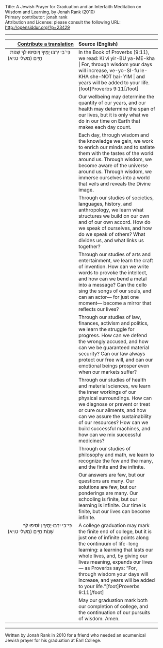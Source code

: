 <html>
<head></head>
<body>
Title: A Jewish Prayer for Graduation and an Interfaith Meditation on Wisdom and Learning, by Jonah Rank (2010)<br />
Primary contributor: jonah.rank<br />
Attribution and License: please consult the following URL: <a href="http://opensiddur.org/?p=23429">http://opensiddur.org/?p=23429</a>
<p />
<hr />

<table style="margin-left: auto;margin-right: auto;" class="draggable">
<thead><tr><th id="x" style="text-align: right;"><a href="https://opensiddur.org/contributing/upload/">Contribute a translation</a></th><th style="text-align: left;">Source (English)</th></tr></thead>
<tbody>
<tr><td style="vertical-align:top;" width="46%">
<div class="liturgy"><span lang="he">
&nbsp;
כִּי־בִי יִרְבּוּ יָמֶיךָ 
וְיוֹסִיפוּ לְּךָ שְׁנוֹת חַיִּים׃ <span class="citation">(משלי ט:יא)</span>
</span></div></td>
 
<td style="vertical-align:top;" width="53%">
<div class="english">
In the Book of Proverbs (9:11), we read:
Ki vi yir-BU ya-ME-kha | For, through wisdom your days will increase, 
ve-yo-SI-fu le-KHA she-NOT ḥai-YIM | and years will be added to your life.[foot]Proverbs 9:11[/foot]
</div></td></tr>


<tr><td style="vertical-align:top;" width="46%">
<div class="liturgy"><span lang="he">

</span></div></td>
 
<td style="vertical-align:top;" width="53%">
<div class="english">
Our wellbeing may determine the quantity of our years,
and our health may determine the span of our lives, 
but it is only what we do in our time on Earth that makes each day count. 
</div></td></tr>


<tr><td style="vertical-align:top;" width="46%">
<div class="liturgy"><span lang="he">

</span></div></td>
 
<td style="vertical-align:top;" width="53%">
<div class="english">
Each day, through wisdom and the knowledge we gain, 
we work to enrich our minds and to satiate them with the tastes of the world around us.
Through wisdom, we become aware of the universe around us. 
Through wisdom, we immerse ourselves into a world that veils and reveals the Divine image.
</div></td></tr>


<tr><td style="vertical-align:top;" width="46%">
<div class="liturgy"><span lang="he">

</span></div></td>
 
<td style="vertical-align:top;" width="53%">
<div class="english">
Through our studies of societies, languages, history, and anthropology, 
we learn what structures we build on our own and of our own accord. 
How do we speak of ourselves, 
and how do we speak of others? 
What divides us, 
and what links us together?
</div></td></tr>


<tr><td style="vertical-align:top;" width="46%">
<div class="liturgy"><span lang="he">

</span></div></td>
 
<td style="vertical-align:top;" width="53%">
<div class="english">
Through our studies of arts and entertainment, 
we learn the craft of invention. 
How can we write words to provoke the intellect, 
and how can we bend a metal into a message? 
Can the cello sing the songs of our souls, 
and can an actor—
for just one moment—
become a mirror that reflects our lives?
</div></td></tr>


<tr><td style="vertical-align:top;" width="46%">
<div class="liturgy"><span lang="he">

</span></div></td>
 
<td style="vertical-align:top;" width="53%">
<div class="english">
Through our studies of law, finances, activism and politics, 
we learn the struggle for progress. 
How can we defend the wrongly accused, 
and how can we be guaranteed material security? 
Can our law always protect our free will, 
and can our emotional beings prosper even when our markets suffer?
</div></td></tr>


<tr><td style="vertical-align:top;" width="46%">
<div class="liturgy"><span lang="he">

</span></div></td>
 
<td style="vertical-align:top;" width="53%">
<div class="english">
Through our studies of health and material sciences, 
we learn the inner workings of our physical surroundings. 
How can we diagnose or prevent or treat or cure our ailments, 
and how can we assure the sustainability of our resources? 
How can we build successful machines, 
and how can we mix successful medicines?
</div></td></tr>


<tr><td style="vertical-align:top;" width="46%">
<div class="liturgy"><span lang="he">

</span></div></td>
 
<td style="vertical-align:top;" width="53%">
<div class="english">
Through our studies of philosophy and math, 
we learn to recognize the few and the many, 
and the finite and the infinite.
</div></td></tr>


<tr><td style="vertical-align:top;" width="46%">
<div class="liturgy"><span lang="he">

</span></div></td>
 
<td style="vertical-align:top;" width="53%">
<div class="english">
Our answers are few, 
but our questions are many.
Our solutions are few, 
but our ponderings are many.
Our schooling is finite, 
but our learning is infinite.
Our time is finite, 
but our lives can become infinite.
</div></td></tr>


<tr><td style="vertical-align:top;" width="46%">
<div class="liturgy"><span lang="he">
&nbsp;
&nbsp;
&nbsp;
&nbsp;
&nbsp;
&nbsp;
כִּי־בִי יִרְבּוּ יָמֶיךָ 
וְיוֹסִיפוּ לְּךָ שְׁנוֹת חַיִּים׃ <span class="citation">(משלי ט:יא)</span>
</span></div></td>
 
<td style="vertical-align:top;" width="53%">
<div class="english">
A college graduation may mark the finite end of college, 
but it is just one of infinite points along the continuum of life-long learning: 
a learning that lasts our whole lives, 
and, by giving our lives meaning, 
expands our lives—
as Proverbs says:
“For, through wisdom your days will increase, 
and years will be added to your life.”[foot]Proverbs 9:11[/foot]
</div></td></tr>


<tr><td style="vertical-align:top;" width="46%">
<div class="liturgy"><span lang="he">

</span></div></td>
 
<td style="vertical-align:top;" width="53%">
<div class="english">
May our graduation mark both our completion of college, 
and the continuation of our pursuits of wisdom. 
Amen.
</div></td></tr>
</tbody></table>

<hr />

Written by Jonah Rank in 2010 for a friend who needed an ecumenical Jewish prayer for his graduation at Earl College.
</body>
</html>